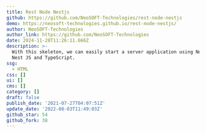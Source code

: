 ```yaml
---
title: Rest Node Nestjs
github: https://github.com/NeoSOFT-Technologies/rest-node-nestjs
demo: https://neosoft-technologies.github.io/rest-node-nestjs/
author: NeoSOFT-Technologies
author_link: https://github.com/NeoSOFT-Technologies
date: 2024-11-28T11:26:11.666Z
description: >-
  With this skeleton, we can easily start a server application using Node.js,
  Nest JS and TypeScript.
ssg:
  - HTML
css: []
ui: []
cms: []
category: []
draft: false
publish_date: '2021-07-27T04:07:51Z'
update_date: '2022-08-03T11:49:03Z'
github_star: 54
github_fork: 38
---
```

